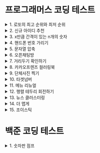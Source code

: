 # 프로그래머스 코딩 테스트
<details><summary>1. 로또의 최고 순위와 최저 순위</summary>
<a href="https://programmers.co.kr/learn/courses/30/lessons/77484">Link to</a><br>
<a href="programmers/src/LottoNumber.java">code</a>
</details>
<details><summary>2. 신규 아이디 추천</summary>
<a href="https://programmers.co.kr/learn/courses/30/lessons/72410">Link to</a><br>
<a href="programmers/src/KakaoId.java">code</a>
</details>
<details><summary>3. x만큼 간격이 있는 n개의 숫자</summary>
<a href="https://programmers.co.kr/learn/courses/30/lessons/12954">Link to</a><br>
<a href="programmers/src/IntervalX.java">code</a>
</details>
<details><summary>4. 핸드폰 번호 가리기</summary>
<a href="https://programmers.co.kr/learn/courses/30/lessons/12948">Link to</a><br>
<a href="programmers/src/PhoneNumber.java">code</a>
</details>
<details><summary>5. 문자열 압축</summary>
<a href="https://programmers.co.kr/learn/courses/30/lessons/60057">Link to</a><br>
<a href="programmers/src/ShortString.java">code</a>
</details>
<details><summary>6. 오픈채팅방</summary>
<a href="https://programmers.co.kr/learn/courses/30/lessons/42888">Link to</a><br>
<a href="programmers/src/OpenChat.java">code</a>
</details>
<details><summary>7. 거리두기 확인하기</summary>
<a href="https://programmers.co.kr/learn/courses/30/lessons/81302">Link to</a><br>
<a href="programmers/src/Place.java">code</a>
</details>
<details><summary>8. 카카오프렌즈 컬러링북</summary>
<a href="https://programmers.co.kr/learn/courses/30/lessons/1829">Link to</a><br>
<a href="programmers/src/ColoringBook.java">code</a>
</details>
<details><summary>9. 단체사진 찍기</summary>
<a href="https://programmers.co.kr/learn/courses/30/lessons/1835">Link to</a><br>
<a href="programmers/src/GroupPicture.java">code</a>
</details>
<details><summary>10. 타겟넘버</summary>
<a href="https://programmers.co.kr/learn/courses/30/lessons/43165">Link to</a><br>
<a href="programmers/src/Target.java">code</a>
</details>
<details><summary>11. 메뉴 리뉴얼</summary>
<a href="https://programmers.co.kr/learn/courses/30/lessons/72411">Link to</a><br>
<a href="programmers/src/MenuRenewal.java">code</a>
</details>

<details><summary>12. 행렬 테두리 회전하기</summary>
<a href="https://programmers.co.kr/learn/courses/30/lessons/77485">Link to</a><br>
<a href="programmers/src/RotateMat.java">code</a>
</details>

<details><summary>13. 뉴스 클러스터링</summary>
<a href="https://programmers.co.kr/learn/courses/30/lessons/17677">Link to</a><br>
<a href="programmers/src/NewsCluster.java">code</a>
</details>

<details><summary>14. 더 맵게</summary>
<a href="https://programmers.co.kr/learn/courses/30/lessons/42626">Link to</a><br>
<a href="programmers/src/MoreHot.java">code</a>
</details>

<details><summary>15. 조이스틱</summary>
<a href="https://programmers.co.kr/learn/courses/30/lessons/42860">Link to</a><br>
<a href="programmers/src/JoyStick.java">code</a>
</details>

# 백준 코딩 테스트
<details><summary>1. 숫자판 점프</summary>
<a href="https://www.acmicpc.net/problem/2210">Link to</a><br>
<a href="bkj/src/JumpNum.java">code</a>
</details>
